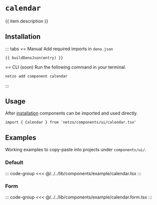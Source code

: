 <script setup>
import SectionDocsCards from '@theme/components/sections/SectionDocsCards.vue'
import en from '~/locales/en.js'
import { ui } from '~/../lib/components/registry.ts'
import { buildDenoJson } from '~/src/utils.ts'
const item = en.components.find(({ uid }) => uid === 'calendar')
const entry = ui.find(i => item.uid === i.name)
</script>

<div class="mb-5 w-75px h-75px"  :class="item.icon" />

# `calendar`

{{ item.description }}

## Installation

::: tabs
== Manual
Add required imports in `deno.json`
```json-vue
{{ buildDenoJson(entry) }}
```
== CLI (soon)
Run the following command in your terminal.
```sh
netzo add component calendar
```
:::

## Usage

After [installation](#installation) components can be imported and used directly.

```tsx
import { Calendar } from 'netzo/components/ui/calendar.tsx'
```

## Examples

Working examples to copy-paste into projects under `components/ui/`.

### Default

::: code-group
<<< @/../../lib/components/example/calendar.tsx
:::

### Form

::: code-group
<<< @/../../lib/components/example/calendar.form.tsx
:::
